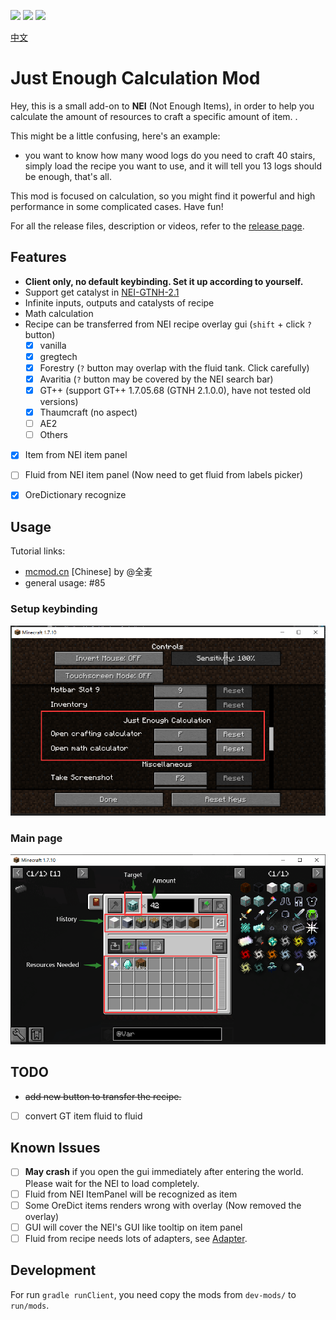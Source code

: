 [![][1]][3] [![][2]][3] [![][4]][5]

[中文](README_CN.md)

# Just Enough Calculation Mod

Hey, this is a small add-on to **NEI** (Not Enough Items), in
order to help you calculate the amount of resources to craft a specific amount of item. .

This might be a little confusing, here's an example:

- you want to know how many wood logs do you need to craft 40 stairs, simply load the recipe you want to use, and it will
  tell you 13 logs should be enough, that's all.

This mod is focused on calculation, so you might find it powerful and high performance in some complicated cases. Have fun!

For all the release files, description or videos, refer to
the [release page](https://minecraft.curseforge.com/projects/just-enough-calculation).

## Features

- **Client only, no default keybinding. Set it up according to yourself.**
- Support get catalyst in [NEI-GTNH-2.1](https://github.com/GTNewHorizons/NotEnoughItems)
- Infinite inputs, outputs and catalysts of recipe
- Math calculation
- Recipe can be transferred from NEI recipe overlay gui (`shift` + click `?` button)
  - [x] vanilla
  - [x] gregtech
  - [x] Forestry (`?` button may overlap with the fluid tank. Click carefully)
  - [x] Avaritia (`?` button may be covered by the NEI search bar)
  - [x] GT++ (support GT++ 1.7.05.68 (GTNH 2.1.0.0), have not tested old versions)
  - [x] Thaumcraft (no aspect)
  - [ ] AE2
  - [ ] Others
- [x] Item from NEI item panel
- [ ] Fluid from NEI item panel (Now need to get fluid from labels picker)
- [x] OreDictionary recognize


## Usage

Tutorial links:
- [mcmod.cn](https://www.mcmod.cn/post/1650.html) [Chinese] by @全麦
- general usage: #85

### **Setup keybinding**
![setup keybinding](docs/setup_keybinding.png)

### Main page
![main page](docs/main_page.png)


## TODO

- ~~add new button to transfer the recipe.~~
- [ ] convert GT item fluid to fluid

## Known Issues

- [ ] **May crash** if you open the gui immediately after entering the world. Please wait for the NEI to load completely.
- [ ] Fluid from NEI ItemPanel will be recognized as item
- [ ] Some OreDict items renders wrong with overlay (Now removed the overlay)
- [ ] GUI will cover the NEI's GUI like tooltip on item panel
- [ ] Fluid from recipe needs lots of adapters, see [Adapter](./src/main/java/me/towdium/jecalculation/nei/Adapter.java).

## Development

For run `gradle runClient`, you need copy the mods from `dev-mods/` to `run/mods`.

[1]: http://cf.way2muchnoise.eu/full_just-enough-calculation_downloads.svg

[2]: http://cf.way2muchnoise.eu/versions/just-enough-calculation.svg

[3]: https://minecraft.curseforge.com/projects/just-enough-calculation

[4]: https://img.shields.io/discord/517485644163973120.svg?logo=discord

[5]: https://discord.gg/M3fNfTW

